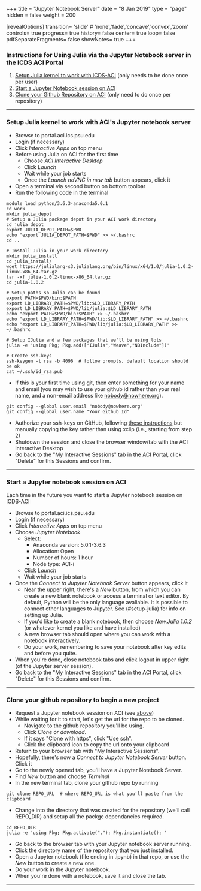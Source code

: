 +++
title = "Jupyter Notebook Server"
date = "8 Jan 2019"
type = "page"
hidden = false
weight = 200

[revealOptions]
transition= 'slide' # 'none','fade','concave','convex','zoom'
controls= true
progress= true
history= false
center= true
loop= false
pdfSeparateFragments= false
showNotes= true
+++

### Instructions for Using Julia via the Jupyter Notebook server in the ICDS ACI Portal
1.  [Setup Julia kernel to work with ICDS-ACI](#setup-julia) (only needs to be done once per user)
2.  [Start a Jupyter Notebook session on ACI](#start-jupyter)
3.  [Clone your Github Repository on ACI](#clone-repo) (only need to do once per repository)

---

<a id="setup-julia"></a>
### Setup Julia kernel to work with ACI's Jupyter notebook server

- Browse to portal.aci.ics.psu.edu
- Login (if necessary)
- Click _Interactive Apps_ on top menu
- Before using Julia on ACI for the first time
   + Choose _ACI Interactive Desktop_
   + Click _Launch_
   + Wait while your job starts
   + Once the _Launch noVNC in new tab_ button appears, click it
- Open a terminal via second button on bottom toolbar
- Run the following code in the terminal

```shell
module load python/3.6.3-anaconda5.0.1
cd work
mkdir julia_depot
# Setup a Julia package depot in your ACI work directory
cd julia_depot
export JULIA_DEPOT_PATH=$PWD
echo "export JULIA_DEPOT_PATH=$PWD" >> ~/.bashrc
cd ..

# Install Julia in your work directory
mkdir julia_install
cd julia_install/
wget https://julialang-s3.julialang.org/bin/linux/x64/1.0/julia-1.0.2-linux-x86_64.tar.gz
tar -xf julia-1.0.2-linux-x86_64.tar.gz
cd julia-1.0.2

# Setup paths so Julia can be found
export PATH=$PWD/bin:$PATH
export LD_LIBRARY_PATH=$PWD/lib:$LD_LIBRARY_PATH
export LD_LIBRARY_PATH=$PWD/lib/julia:$LD_LIBRARY_PATH
echo "export PATH=$PWD/bin:$PATH" >> ~/.bashrc
echo "export LD_LIBRARY_PATH=$PWD/lib:$LD_LIBRARY_PATH" >> ~/.bashrc
echo "export LD_LIBRARY_PATH=$PWD/lib/julia:$LD_LIBRARY_PATH" >> ~/.bashrc

# Setup IJulia and a few packages that we'll be using lots
julia -e 'using Pkg; Pkg.add(["IJulia","Weave","NBInclude"])'

# Create ssh-keys
ssh-keygen -t rsa -b 4096  # follow prompts, default location should be ok
cat ~/.ssh/id_rsa.pub
```

- If this is your first time using git, then enter something for your name and email (you may wish to use your github id rather than your real name, and a non-email address like nobody@nowhere.org).

```shell
git config --global user.email "nobody@nowhere.org"
git config --global user.name "Your Github Id"
```

- Authorize your ssh-keys on GitHub, following [these instructions](https://help.github.com/articles/adding-a-new-ssh-key-to-your-github-account/#platform-linux) but manually copying the key rather than using xclip (i.e., starting from step 2)
- Shutdown the session and close the browser window/tab with the ACI Interactive Desktop
- Go back to the "My Interactive Sessions" tab in the ACI Portal, click "Delete" for this Sessions and confirm.

---
<a id="start-jupyter"></a>
### Start a Jupyter notebook session on ACI
Each time in the future you want to start a Jupyter notebook session on ICDS-ACI

- Browse to portal.aci.ics.psu.edu
- Login (if necessary)
- Click _Interactive Apps_ on top menu
- Choose _Jupyter Notebook_
    + Select:
        - Anaconda version: 5.0.1-3.6.3
        - Allocation: Open
        - Number of hours: 1 hour
        - Node type: ACI-i
    + Click _Launch_
    + Wait while your job starts
- Once the _Connect to Jupyter Notebook Server_ button appears, click it
    + Near the upper right, there's a _New_ button, from which you can create a new blank notebook or access a terminal or text editor.  By default, Python will be the only language avaliable.  It is possible to connect other languages to Jupyter.  See (#setup-julia) for info on setting up Julia.
    + If you'd like to create a blank notebook, then choose _New.Julia 1.0.2_ (or whatever kernel you like and have installed)
    + A new browser tab should open where you can work with a notebook interactively.
    + Do your work, remembering to save your notebook after key edits and before you quite.
- When you're done, close notebook tabs and click logout in upper right (of the Jupyter server session).
- Go back to the "My Interactive Sessions" tab in the ACI Portal, click "Delete" for this Sessions and confirm.

---
<a id="clone-repo"></a>
### Clone your github repository to begin a new project

- Request a Jupyter notebook session on ACI (see [above](#start-jupyter))
- While waiting for it to start, let's get the url for the repo to be cloned.
    + Navigate to the github repository you'll be using.
    + Click _Clone or download_.
    + If it says "Clone with https", click "Use ssh".
    + Click the clipboard icon to copy the url onto your clipboard
- Return to your browser tab with "My Interactive Sessions".
- Hopefully, there's now a _Connect to Jupyter Notebook Server_ button. Click it
- Go to the newly opened tab, you'll have a Jupyter Notebook Server.
- Find _New_ button and choose _Terminal_
- In the new terminal tab, clone your github repo by running

```shell
git clone REPO_URL  # where REPO_URL is what you'll paste from the clipboard
```
- Change into the directory that was created for the repository (we'll call REPO_DIR) and setup all the packge dependancies required.

```shell
cd REPO_DIR
julia -e 'using Pkg; Pkg.activate("."); Pkg.instantiate(); '
```
- Go back to the browser tab with your Jupyter notebook server running.
- Click the directory name of the repository that you just installed.
- Open a Jupyter notebook (file ending in .ipynb) in that repo, or use the _New_ button to create a new one.
- Do your work in the Jupyter notebook.
- When you're done with a notebook, save it and close the tab.

---
